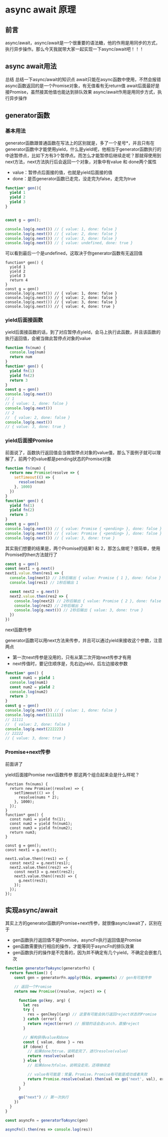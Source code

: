 # async await 原理

## 前言

async/await，async/await是一个很重要的语法糖，他的作用是用同步的方式，执行异步操作。那么今天我就带大家一起实现一下async/await吧！！！


## async await用法

总结
总结一下async/await的知识点
await只能在async函数中使用，不然会报错
async函数返回的是一个Promise对象，有无值看有无return值
await后面最好是接Promise，虽然接其他值也能达到排队效果
async/await作用是用同步方式，执行异步操作

## generator函数

### 基本用法

generator函数跟普通函数在写法上的区别就是，多了一个星号*，并且只有在generator函数中才能使用yield，什么是yield呢，他相当于generator函数执行的中途暂停点，比如下方有3个暂停点。而怎么才能暂停后继续走呢？那就得使用到next方法，next方法执行后会返回一个对象，对象中有value 和 done两个属性

* value：暂停点后面接的值，也就是yield后面接的值
* done：是否generator函数已走完，没走完为false，走完为true

```javascript
function* gen(){
  yield 1
  yield 2
  yield 3
}


const g = gen();

console.log(g.next()) // { value: 1, done: false }
console.log(g.next()) // { value: 2, done: false }
console.log(g.next()) // { value: 3, done: false }
console.log(g.next()) // { value: undefined, done: true }
```
可以看到最后一个是undefined，这取决于你generator函数有无返回值

```
function* gen() {
  yield 1
  yield 2
  yield 3
  return 4
}
const g = gen()
console.log(g.next()) // { value: 1, done: false }
console.log(g.next()) // { value: 2, done: false }
console.log(g.next()) // { value: 3, done: false }
console.log(g.next()) // { value: 4, done: true }
```
### yield后面接函数
yield后面接函数的话，到了对应暂停点yield，会马上执行此函数，并且该函数的执行返回值，会被当做此暂停点对象的value

```javascript
function fn(num) {
  console.log(num)
  return num
}
function* gen() {
  yield fn(1)
  yield fn(2)
  return 3
}
const g = gen()
console.log(g.next()) 
// 1
// { value: 1, done: false }
console.log(g.next())
// 2
//  { value: 2, done: false }
console.log(g.next()) 
// { value: 3, done: true }

```

### yield后面接Promise

前面说了，函数执行返回值会当做暂停点对象的value值，那么下面例子就可以理解了，前两个的value都是pending状态的Promise对象

```javascript
function fn(num) {
  return new Promise(resolve => {
    setTimeout(() => {
      resolve(num)
    }, 1000)
  })
}
function* gen() {
  yield fn(1)
  yield fn(2)
  return 3
}
const g = gen()
console.log(g.next()) // { value: Promise { <pending> }, done: false }
console.log(g.next()) // { value: Promise { <pending> }, done: false }
console.log(g.next()) // { value: 3, done: true }
```
其实我们想要的结果是，两个Promise的结果1 和 2，那怎么做呢？很简单，使用Promise的then方法就行了
```javascript
const g = gen()
const next1 = g.next()
next1.value.then(res1 => {
  console.log(next1) // 1秒后输出 { value: Promise { 1 }, done: false }
  console.log(res1) // 1秒后输出 1

  const next2 = g.next()
  next2.value.then(res2 => {
    console.log(next2) // 2秒后输出 { value: Promise { 2 }, done: false }
    console.log(res2) // 2秒后输出 2
    console.log(g.next()) // 2秒后输出 { value: 3, done: true }
  })
})
```
next函数传参

generator函数可以用next方法来传参，并且可以通过yield来接收这个参数，注意两点

* 第一次next传参是没用的，只有从第二次开始next传参才有用
* next传值时，要记住顺序是，先右边yield，后左边接收参数
```javascript
function* gen() {
  const num1 = yield 1
  console.log(num1)
  const num2 = yield 2
  console.log(num2)
  return 3
}
const g = gen()
console.log(g.next()) // { value: 1, done: false }
console.log(g.next(11111))
// 11111
//  { value: 2, done: false }
console.log(g.next(22222)) 
// 22222
// { value: 3, done: true }
```
### Promise+next传参
前面讲了

yield后面接Promise
next函数传参
那这两个组合起来会是什么样呢？

```
function fn(nums) {
  return new Promise((resolve) => {
    setTimeout(() => {
      resolve(nums * 2);
    }, 1000);
  });
}
function* gen() {
  const num1 = yield fn(1);
  const num2 = yield fn(num1);
  const num3 = yield fn(num2);
  return num3;
}

const g = gen();
const next1 = g.next();

next1.value.then((res1) => {
  const next2 = g.next(res1);
  next2.value.then((res2) => {
    const next3 = g.next(res2);
    next3.value.then((res3) => {
      g.next(res3);
    });
  });
});
```

## 实现async/await

其实上方的generator函数的Promise+next传参，就很像async/await了，区别在于

* gen函数执行返回值不是Promise，asyncFn执行返回值是Promise
* gen函数需要执行相应的操作，才能等同于asyncFn的排队效果
* gen函数执行的操作是不完善的，因为并不确定有几个yield，不确定会嵌套几次

```javascript
function generatorToAsync(generatorFn) {
  return function() {
    const gen = generatorFn.apply(this, arguments) // gen有可能传参

    // 返回一个Promise
    return new Promise((resolve, reject) => {

      function go(key, arg) {
        let res
        try {
          res = gen[key](arg) // 这里有可能会执行返回reject状态的Promise
        } catch (error) {
          return reject(error) // 报错的话会走catch，直接reject
        }

        // 解构获得value和done
        const { value, done } = res
        if (done) {
          // 如果done为true，说明走完了，进行resolve(value)
          return resolve(value)
        } else {
          // 如果done为false，说明没走完，还得继续走

          // value有可能是：常量，Promise，Promise有可能是成功或者失败
          return Promise.resolve(value).then(val => go('next', val), err => go('throw', err))
        }
      }

      go("next") // 第一次执行
    })
  }
}

const asyncFn = generatorToAsync(gen)

asyncFn().then(res => console.log(res))
```